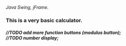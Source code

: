 <i>Java Swing, jFrame.</i>

<h3> This is a very basic calculator. </h3>


<h5>
//TODO add more function buttons (modulus button); <br>
//TODO number display;
</h5>
